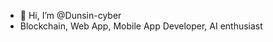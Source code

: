 - 👋 Hi, I’m @Dunsin-cyber
- Blockchain, Web App, Mobile App Developer, AI enthusiast

<!---
Dunsin-cyber/Dunsin-cyber is a ✨ special ✨ repository because its `README.md` (this file) appears on your GitHub profile.
You can click the Preview link to take a look at your changes.
--->
